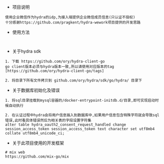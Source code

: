 ###

- 项目说明
```
使用企业微信作为hydra的idp,为接入端提供企业微信成员信息(只认证不授权)
十分感谢https://github.com/pragkent/hydra-wework项目提供的开发思路
```

- 使用方法
```


```


- 关于hydra sdk
``` 
1. 下载 https://github.com/ory/hydra-client-go
go client版本必须与hydra版本一致,所以请使用对应版本的tag [https://github.com/ory/hydra-client-go/tags]

2. 将目录下所有文件拷贝到 github.com/ory/hydra/sdk/go/hydra/ 目录下

```

- 关于数据库初始化及错误
```
1. 将sql目录挂载到mysql容器的/docker-entrypoint-initdb.d/目录,即可实现启动时候自动执行

2. 在认证过程中hydra会将用户信息插入到数据库中,如果用户信息包含特殊字符就会导致sql错误,此时看具体错误然后为相关表的字段设置字符集
alter table hydra_oauth2_consent_request_handled change session_access_token session_access_token text character set utf8mb4 collate utf8mb4_unicode_ci;
```


- 关于此项目使用的开发框架
```
# mix web
https://github.com/mix-go/mix
```